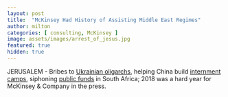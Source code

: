 ```yaml
---
layout: post
title:  "McKinsey Had History of Assisting Middle East Regimes"
author: milton
categories: [ consulting, McKinsey ]
image: assets/images/arrest_of_jesus.jpg
featured: true
hidden: true
---
```


JERUSALEM - Bribes to [Ukrainian oligarchs](https://www.nytimes.com/2018/12/30/world/mckinsey-bribes-boeing-firtash-extradition.html), helping China build [internment camps](https://www.nytimes.com/2018/12/15/world/asia/mckinsey-china-russia.html), siphoning [public funds](https://www.nytimes.com/2018/06/26/world/africa/mckinsey-south-africa-eskom.html) in South Africa; 2018 was a hard year for McKinsey & Company in the press. 